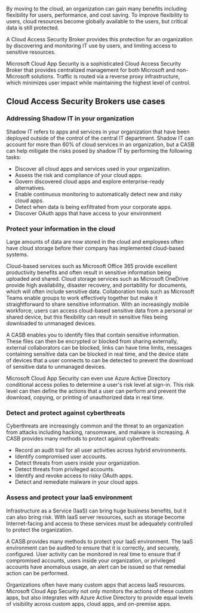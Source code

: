 By moving to the cloud, an organization can gain many benefits including flexibility for users, performance, and cost saving. To improve flexibility to users, cloud resources become globally available to the users, but critical data is still protected.

A Cloud Access Security Broker provides this protection for an organization by discovering and monitoring IT use by users, and limiting access to sensitive resources.

Microsoft Cloud App Security is a sophisticated Cloud Access Security Broker that provides centralized management for both Microsoft and non-Microsoft solutions. Traffic is routed via a reverse proxy infrastructure, which minimizes user impact while maintaining the highest level of control.

## Cloud Access Security Brokers use cases

### Addressing Shadow IT in your organization

Shadow IT refers to apps and services in your organization that have been deployed outside of the control of the central IT department. Shadow IT can account for more than 60% of cloud services in an organization, but a CASB can help mitigate the risks posed by shadow IT by performing the following tasks:

- Discover all cloud apps and services used in your organization.
- Assess the risk and compliance of your cloud apps.
- Govern discovered cloud apps and explore enterprise-ready alternatives.
- Enable continuous monitoring to automatically detect new and risky cloud apps.
- Detect when data is being exfiltrated from your corporate apps.
- Discover OAuth apps that have access to your environment

### Protect your information in the cloud

Large amounts of data are now stored in the cloud and employees often have cloud storage before their company has implemented cloud-based systems.

Cloud-based services such as Microsoft Office 365 provide excellent productivity benefits and often result in sensitive information being uploaded and shared. Cloud storage services such as Microsoft OneDrive provide high availability, disaster recovery, and portability for documents, which will often include sensitive data. Collaboration tools such as Microsoft Teams enable groups to work effectively together but make it straightforward to share sensitive information. With an increasingly mobile workforce, users can access cloud-based sensitive data from a personal or shared device, but this flexibility can result in sensitive files being downloaded to unmanaged devices.

A CASB enables you to identify files that contain sensitive information. These files can then be encrypted or blocked from sharing externally, external collaborators can be blocked, links can have time limits, messages containing sensitive data can be blocked in real time, and the device state of devices that a user connects to can be detected to prevent the download of sensitive data to unmanaged devices.

Microsoft Cloud App Security can even use Azure Active Directory conditional access polies to determine a user's risk level at sign-in. This risk level can then define the actions that a user can perform and prevent the download, copying, or printing of unauthorized data in real time.

### Detect and protect against cyberthreats

Cyberthreats are increasingly common and the threat to an organization from attacks including hacking, ransomware, and malware is increasing. A CASB provides many methods to protect against cyberthreats:

- Record an audit trail for all user activities across hybrid environments.
- Identify compromised user accounts.
- Detect threats from users inside your organization.
- Detect threats from privileged accounts.
- Identify and revoke access to risky OAuth apps.
- Detect and remediate malware in your cloud apps.

### Assess and protect your IaaS environment

Infrastructure as a Service (IaaS) can bring huge business benefits, but it can also bring risk. With IaaS server resources, such as storage become Internet-facing and access to these services must be adequately controlled to protect the organization.

A CASB provides many methods to protect your IaaS environment. The IaaS environment can be audited to ensure that it is correctly, and securely, configured. User activity can be monitored in real time to ensure that if compromised accounts, users inside your organization, or privileged accounts have anomalous usage, an alert can be issued so that remedial action can be performed.

Organizations often have many custom apps that access IaaS resources. Microsoft Cloud App Security not only monitors the actions of these custom apps, but also integrates with Azure Active Directory to provide equal levels of visibility across custom apps, cloud apps, and on-premise apps.